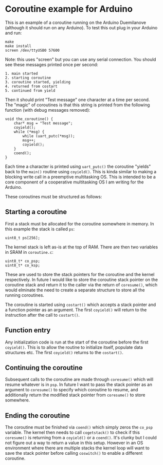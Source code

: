 # Coroutine example for Arduino

This is an example of a coroutine running on the Arduino Duemilanove (although it should run on any Arduino). To test this out plug in your Arduino and run:

    make
    make install
    screen /dev/ttyUSB0 57600

Note: this uses "screen" but you can use any serial connection. You should see these messages printed once per second:

    1. main started
    2. starting coroutine
    3. coroutine started, yielding
    4. returned from costart
    5. continued from yield

Then it should print "Test message" one character at a time per second. The "magic" of coroutines is that this string is printed from the following function (with debug messages removed):

    void the_coroutine() {
        char* msg = "Test message";
        coyield();
        while (*msg) {
            while (uart_putc(*msg));
            msg++;
            coyield();
        }
        coend();
    }

Each time a character is printed using `uart_putc()` the coroutine "yields" back to the `main()` routine using `coyield()`. This is kinda similar to making a blocking write call in a preemptive multitasking OS. This is intended to be a core component of a cooperative multitasking OS I am writing for the Arduino.

These coroutines must be structured as follows:

## Starting a coroutine

First a stack must be allocated for the coroutine somewhere in memory. In this example the stack is called `ps`:

    uint8_t ps[256];

The kernel stack is left as-is at the top of RAM. There are then two variables in SRAM in `coroutine.c`:

    uint8_t* co_psp;
    uint8_t* co_ksp;

These are used to store the stack pointers for the coroutine and the kernel respectively. In future I would like to store the coroutine stack pointer on the coroutine stack and return it to the caller via the return of `coresume()`, which would elminate the need to create a separate structure to store all the running coroutines.

The coroutine is started using `costart()` which accepts a stack pointer and a function pointer as an argument. The first `coyield()` will return to the instruction after the call to `costart()`.

## Function entry

Any initialization code is run at the start of the coroutine before the first `coyield()`. This is to allow the routine to initialize itself, populate data structures etc. The first `coyield()` returns to the `costart()`.

## Continuing the coroutine

Subsequent calls to the coroutine are made through `coresume()` which will resume whatever is in `psp`. In future I want to pass the stack pointer as an argument to `coresume()` to specify which coroutine to resume, and additionally return the modified stack pointer from `coresume()` to store somewhere.

## Ending the coroutine

The coroutine must be finished via `coend()` which simply zeros the `co_psp` variable. The kernel then needs to call `cogetstack()` to check if this `coresume()` is returning from a `coyield()` or a `coend()`. It's clunky but I could not figure out a way to return a value in this setup. However in an OS environment where there are multiple stacks the kernel loop will want to save the stack pointer before calling `coswitch()` to enable a different coroutine.
